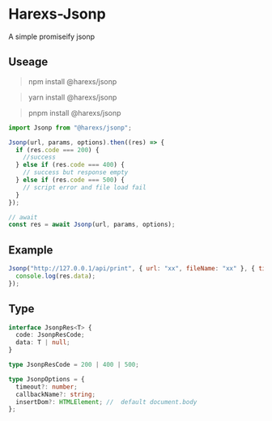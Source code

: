 # Harexs-Jsonp

A simple promiseify jsonp

## Useage

> npm install @harexs/jsonp

> yarn install @harexs/jsonp

> pnpm install @harexs/jsonp

```js
import Jsonp from "@harexs/jsonp";

Jsonp(url, params, options).then((res) => {
  if (res.code === 200) {
    //success
  } else if (res.code === 400) {
    // success but response empty
  } else if (res.code === 500) {
    // script error and file load fail
  }
});

// await
const res = await Jsonp(url, params, options);
```

## Example

```js
Jsonp("http://127.0.0.1/api/print", { url: "xx", fileName: "xx" }, { timeout: 10000 }, options).then((res) => {
  console.log(res.data);
});
```

## Type

```ts
interface JsonpRes<T> {
  code: JsonpResCode;
  data: T | null;
}

type JsonpResCode = 200 | 400 | 500;

type JsonpOptions = {
  timeout?: number;
  callbackName?: string;
  insertDom?: HTMLElement; //  default document.body
};
```
